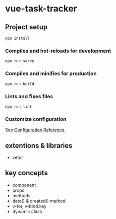 # vue-task-tracker

## Project setup
```
npm install
```

### Compiles and hot-reloads for development
```
npm run serve
```

### Compiles and minifies for production
```
npm run build
```

### Lints and fixes files
```
npm run lint
```

### Customize configuration
See [Configuration Reference](https://cli.vuejs.org/config/).

## extentions & libraries
- vetur

## key concepts
- component
- props
- methods
- data() & created() method
- v-for, v-bind:key
- dynamic class
